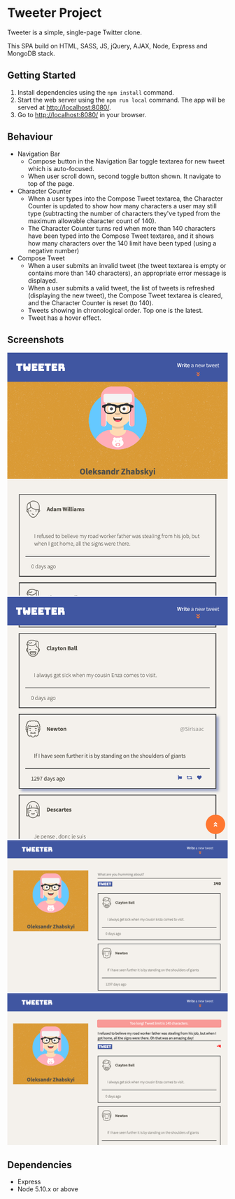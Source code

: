 # Tweeter Project

Tweeter is a simple, single-page Twitter clone.

This SPA build on HTML, SASS, JS, jQuery, AJAX, Node, Express and MongoDB stack.

## Getting Started

1. Install dependencies using the `npm install` command.
2. Start the web server using the `npm run local` command. The app will be served at <http://localhost:8080/>.
3. Go to <http://localhost:8080/> in your browser.

## Behaviour
 * Navigation Bar
   - Compose button in the Navigation Bar toggle textarea for new tweet which is auto-focused.
   - When user scroll down, second toggle button shown. It navigate to top of the page.
 * Character Counter
   - When a user types into the Compose Tweet textarea, the Character Counter is updated to show how many characters a user may still type (subtracting the number of characters they've typed from the maximum allowable character count of 140).
   - The Character Counter turns red when more than 140 characters have been typed into the Compose Tweet textarea, and it shows how many characters over the 140 limit have been typed (using a negative number)
 * Compose Tweet
   - When a user submits an invalid tweet (the tweet textarea is empty or contains more than 140 characters), an appropriate error message is displayed.
   - When a user submits a valid tweet, the list of tweets is refreshed (displaying the new tweet), the Compose Tweet textarea is cleared, and the Character Counter is reset (to 140).
   - Tweets showing in chronological order. Top one is the latest.
   - Tweet has a hover effect.

## Screenshots

!["Screenshot of Main page"](https://github.com/Zhabskyi/tweeter/blob/master/docs/1.png?raw=true)
!["Screenshot of Tweets layout"](https://github.com/Zhabskyi/tweeter/blob/master/docs/2.png?raw=true)
!["Screenshot of Desktop layout"](https://github.com/Zhabskyi/tweeter/blob/master/docs/3.png?raw=true)
!["Screenshot of Desktop layout with error message"](https://github.com/Zhabskyi/tweeter/blob/master/docs/4.png?raw=true)

## Dependencies

- Express
- Node 5.10.x or above
